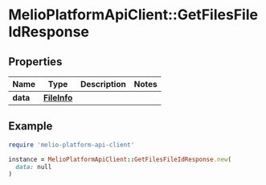 # MelioPlatformApiClient::GetFilesFileIdResponse

## Properties

| Name | Type | Description | Notes |
| ---- | ---- | ----------- | ----- |
| **data** | [**FileInfo**](FileInfo.md) |  |  |

## Example

```ruby
require 'melio-platform-api-client'

instance = MelioPlatformApiClient::GetFilesFileIdResponse.new(
  data: null
)
```

